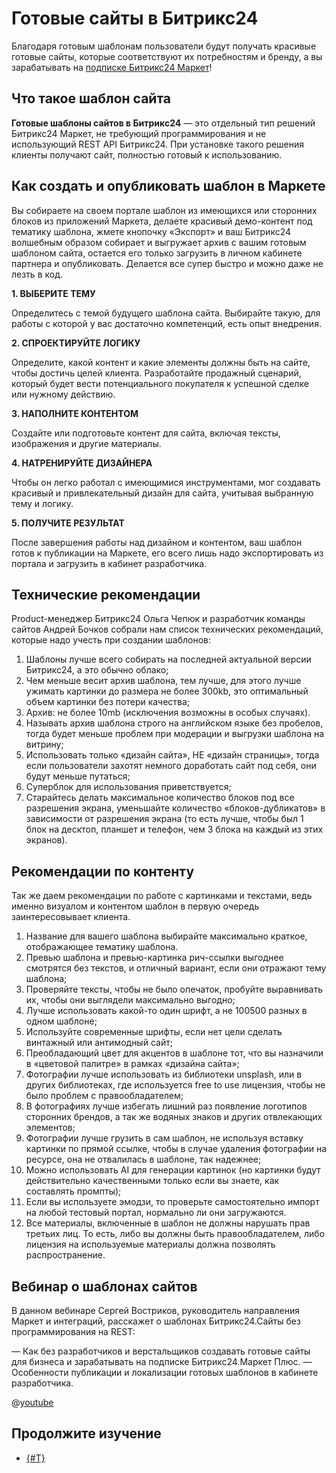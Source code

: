 # Готовые сайты в Битрикс24

Благодаря готовым шаблонам пользователи будут получать красивые готовые сайты, которые соответствуют их потребностям и бренду, а вы зарабатывать на [подписке Битрикс24 Маркет](../monetization/subscription-details.md)!

## Что такое шаблон сайта

**Готовые шаблоны сайтов в Битрикс24** — это отдельный тип решений Битрикс24 Маркет, не требующий программирования и не использующий REST API Битрикс24. При установке такого решения клиенты получают сайт, полностью готовый к использованию.

## Как создать и опубликовать шаблон в Маркете

Вы собираете на своем портале шаблон из имеющихся или сторонних блоков из приложений Маркета, делаете красивый демо-контент под тематику шаблона, жмете кнопочку «Экспорт» и ваш Битрикс24 волшебным образом собирает и выгружает архив с вашим готовым шаблоном сайта, остается его только загрузить в личном кабинете партнера и опубликовать. Делается все супер быстро и можно даже не лезть в код.

**1. ВЫБЕРИТЕ ТЕМУ**

Определитесь с темой будущего шаблона сайта. Выбирайте такую, для работы с которой у вас достаточно компетенций, есть опыт внедрения.

**2. СПРОЕКТИРУЙТЕ ЛОГИКУ**

Определите, какой контент и какие элементы должны быть на сайте, чтобы достичь целей клиента. Разработайте продажный сценарий, который будет вести потенциального покупателя к успешной сделке или нужному действию.

**3. НАПОЛНИТЕ КОНТЕНТОМ**

Создайте или подготовьте контент для сайта, включая тексты, изображения и другие материалы.

**4. НАТРЕНИРУЙТЕ ДИЗАЙНЕРА**

Чтобы он легко работал с имеющимися инструментами, мог создавать красивый и привлекательный дизайн для сайта, учитывая выбранную тему и логику. 

**5. ПОЛУЧИТЕ РЕЗУЛЬТАТ**

После завершения работы над дизайном и контентом, ваш шаблон готов к публикации на Маркете, его всего лишь надо экспортировать из портала и загрузить в кабинет разработчика.

## Технические рекомендации

Product-менеджер Битрикс24 Ольга Чепюк и разработчик команды сайтов Андрей Бочков собрали нам список технических рекомендаций, которые надо учесть при создании шаблонов:

1. Шаблоны лучше всего собирать на последней актуальной версии Битрикс24, а это обычно облако;
2. Чем меньше весит архив шаблона, тем лучше, для этого лучше ужимать картинки до размера не более 300kb, это оптимальный объем картинки без потери качества;
3. Архив: не более 10mb (исключения возможны в особых случаях).
4. Называть архив шаблона строго на английском языке без пробелов, тогда будет меньше проблем при модерации и выгрузки шаблона на витрину;
5. Использовать только «дизайн сайта», НЕ «дизайн страницы», тогда если пользователи захотят немного доработать сайт под себя, они будут меньше путаться;
6. Суперблок для использования приветствуется;
7. Старайтесь делать максимальное количество блоков под все разрешения экрана, уменьшайте количество «блоков-дубликатов» в зависимости от разрешения экрана (то есть лучше, чтобы был 1 блок на десктоп, планшет и телефон, чем 3 блока на каждый из этих экранов).

## Рекомендации по контенту

Так же даем рекомендации по работе с картинками и текстами, ведь именно визуалом и контентом шаблон в первую очередь заинтересовывает клиента.

1. Название для вашего шаблона выбирайте максимально краткое, отображающее тематику шаблона.
2. Превью шаблона и превью-картинка рич-ссылки выгоднее смотрятся без текстов, и отличный вариант, если они отражают тему шаблона;
3. Проверяйте тексты, чтобы не было опечаток, пробуйте выравнивать их, чтобы они выглядели максимально выгодно;
4. Лучше использовать какой-то один шрифт, а не 100500 разных в одном шаблоне;
5. Используйте современные шрифты, если нет цели сделать винтажный или антимодный сайт;
6. Преобладающий цвет для акцентов в шаблоне тот, что вы назначили в «цветовой палитре» в рамках «дизайна сайта»;
7. Фотографии лучше использовать из библиотеки unsplash, или в других библиотеках, где используется free to use лицензия, чтобы не было проблем с правообладателем;
8. В фотографиях лучше избегать лишний раз появление логотипов сторонних брендов, а так же водяных знаков и других отвлекающих элементов;
9. Фотографии лучше грузить в сам шаблон, не используя вставку картинки по прямой ссылке, чтобы в случае удаления фотографии на ресурсе, она не отвалилась в шаблоне, так надежнее;
10. Можно использовать AI для генерации картинок (но картинки будут действительно качественными только если вы знаете, как составлять промпты);
11. Если вы используете эмодзи, то проверьте самостоятельно импорт на любой тестовый портал, нормально ли они загружаются.
12. Все материалы, включенные в шаблон не должны нарушать прав третьих лиц. То есть, либо вы должны быть правообладателем, либо лицензия на используемые материалы должна позволять распространение.

## Вебинар о шаблонах сайтов

В данном вебинаре Сергей Востриков, руководитель направления Маркет и интеграций, расскажет о шаблонах Битрикс24.Сайты без программирования на REST:

— Как без разработчиков и верстальщиков создавать готовые сайты для бизнеса и зарабатывать на подписке Битрикс24.Маркет Плюс.
— Особенности публикации и локализации готовых шаблонов в кабинете разработчика.

@[youtube](https://www.youtube.com/watch?v=GUs_YwIm7VU)

## Продолжите изучение

- [{#T}](common-requirements.md)